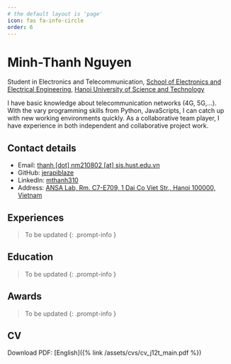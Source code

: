 ```yaml
---
# the default layout is 'page'
icon: fas fa-info-circle
order: 6
---
```


Minh-Thanh Nguyen
=================

Student in Electronics and Telecommunication, [School of Electronics and Electrical Engineering](https://seee.hust.edu.vn/en), [Hanoi University of Science and Technology](https://hust.edu.vn/en/)

I have basic knowledge about telecommunication networks (4G, 5G,...). With the vary programming skills from Python, JavaScripts, I can catch up with new working environments quickly. As a collaborative team player, I have experience in both independent and collaborative project work.

## Contact details

- <i class="fa-solid fa-envelope"></i> Email: [thanh [dot] nm210802 [at] sis.hust.edu.vn](mailto:thanh.nm210802@sis.hust.edu.vn)
- <i class="fa-brands fa-github"></i> GitHub: [jerapiblaze](https://github.com/jerapiblaze)
- <i class="fa-brands fa-linkedin"></i> LinkedIn: [mthanh310](https://www.linkedin.com/in/mthanh310/)
- <i class="fa-solid fa-map-location-dot"></i> Address: [ANSA Lab, Rm. C7-E709, 1 Dai Co Viet Str., Hanoi 100000, Vietnam](https://maps.app.goo.gl/sVM6wAzDWwTtPMSF7)

## Experiences

<!-- markdownlint-capture -->
<!-- markdownlint-disable -->
> To be updated 
{: .prompt-info }
<!-- markdownlint-restore -->

## Education

<!-- markdownlint-capture -->
<!-- markdownlint-disable -->
> To be updated
{: .prompt-info }
<!-- markdownlint-restore -->

## Awards

<!-- markdownlint-capture -->
<!-- markdownlint-disable -->
> To be updated
{: .prompt-info }
<!-- markdownlint-restore -->

## CV

Download PDF: [English]({% link /assets/cvs/cv_j12t_main.pdf %})
